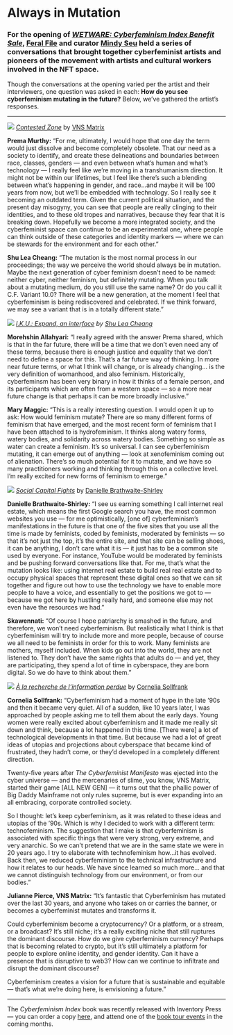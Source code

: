 # Always in Mutation

### For the opening of *[WETWARE: Cyberfeminism Index Benefit Sale](https://feralfile.com/exhibitions/wetware-tkl)*, [Feral File](https://feralfile.com/exhibitions) and curator [Mindy Seu](https://mindyseu.com) held a series of conversations that brought together cyberfeminist artists and pioneers of the movement with artists and cultural workers involved in the NFT space.

Though the conversations at the opening varied per the artist and their interviewers, one question was asked in each: **How do you see cyberfeminism mutating in the future?** Below, we’ve gathered the artist’s responses.

---

![](https://i.imgur.com/XS1lICl.jpg)
*[Contested Zone](https://feralfile.com/artworks/contested-zone-shc?fromExhibition=wetware-tkl)* by [VNS Matrix](https://vnsmatrix.net)

**Prema Murthy:**
“For me, ultimately, I would hope that one day the term would just dissolve and become completely obsolete. That our need as a society to identify, and create these delineations and boundaries between race, classes, genders — and even between what’s human and what’s technology — I really feel like we’re moving in a transhumanism direction. It might not be within our lifetimes, but I feel like there’s such a blending between what’s happening in gender, and race…and maybe it will be 100 years from now, but we’ll be embedded with technology. So I really see it becoming an outdated term. Given the current political situation, and the present day misogyny, you can see that people are really clinging to their identities, and to these old tropes and narratives, because they fear that it is breaking down. Hopefully we become a more integrated society, and the cyberfeminist space can continue to be an experimental one, where people can think outside of these categories and identity markers — where we can be stewards for the environment and for each other.” 

**Shu Lea Cheang:**
“The mutation is the most normal process in our proceedings; the way we perceive the world should always be in mutation. Maybe the next generation of cyber feminism doesn’t need to be named: neither cyber, neither feminism, but definitely mutating. When you talk about a mutating medium, do you still use the same name? Or do you call it C.F. Variant 10.0? There will be a new generation, at the moment I feel that cyberfeminism is being rediscovered and celebrated. If we think forward, we may see a variant that is in a totally different state.” 

![](https://i.imgur.com/p77a7TF.jpg)
*[I.K.U.: Expand, an interface](https://feralfile.com/artworks/iku-expand-an-interface-8qr?fromExhibition=wetware-tkl) by [Shu Lea Cheang](http://mauvaiscontact.info)*

**Morehshin Allahyari:**
“I really agreed with the answer Prema shared, which is that in the far future, there will be a time that we don’t even need any of these terms, because there is enough justice and equality that we don’t need to define a space for this. That’s a far future way of thinking. In more near future terms, or what I think will change, or is already changing… is the very definition of womanhood, and also feminism. Historically, cyberfeminsm has been very binary in how it thinks of a female person, and its participants which are often from a western space — so a more near future change is that perhaps it can be more broadly inclusive.” 

**Mary Maggic:**
“This is a really interesting question. I would open it up to ask: How would feminism mutate? There are so many different forms of feminism that have emerged, and the most recent form of feminism that I have been attached to is hydrofeminism. It thinks along watery forms, watery bodies, and solidarity across watery bodies. Something so simple as water can create a feminism. It’s so universal. I can see cyberfeminism mutating, it can emerge out of anything — look at xenofeminism coming out of alienation. There’s so much potential for it to mutate, and we have so many practitioners working and thinking through this on a collective level. I’m really excited for new forms of feminism to emerge.” 


![](https://i.imgur.com/rDCIJ2g.jpg)
*[Social Capital Fights](https://feralfile.com/artworks/social-capital-fights-vci?fromExhibition=wetware-tkl)* by [Danielle Brathwaite-Shirley](https://www.daniellebrathwaiteshirley.com)

**Danielle Brathwaite-Shirley:**
“I see us earning something I call internet real estate, which means the first Google search you have, the most common websites you use — for me optimistically, [one of] cyberfeminism’s manifestations in the future is that one of the five sites that you use all the time is made by feminists, coded by feminists, moderated by feminists — so that it’s not just the top, it’s the entire site, and that site can be selling shoes, it can be anything, I don’t care what it is — it just has to be a common site used by everyone. For instance, YouTube would be moderated by feminists and be pushing forward conversations like that. For me, that’s what the mutation looks like: using internet real estate to build real real estate and to occupy physical spaces that represent these digital ones so that we can sit together and figure out how to use the technology we have to enable more people to have a voice, and essentially to get the positions we got to — because we got here by hustling really hard, and someone else may not even have the resources we had.”

**Skawennati:**
“Of course I hope patriarchy is smashed in the future, and therefore, we won’t need cyberfeminism. But realistically what I think is that cyberfeminism will try to include more and more people, because of course we all need to be feminists in order for this to work. Many feminists are mothers, myself included. When kids go out into the world, they are not listened to. They don’t have the same rights that adults do — and yet, they are participating, they spend a lot of time in cyberspace, they are born digital. So we do have to think about them.” 

![](https://i.imgur.com/oFFQ7RS.png)
*[À la recherche de l’information perdue](https://feralfile.com/artworks/a-la-recherche-de-linformation-perdue-kuw?fromExhibition=wetware-tkl)* by [Cornelia Sollfrank](https://artwarez.org)

**Cornelia Sollfrank:**
“Cyberfeminism had a moment of hype in the late ’90s and then it became very quiet. All of a sudden, like 10 years later, I was approached by people asking me to tell them about the early days. Young women were really excited about cyberfeminism and it made me really sit down and think, because a lot happened in this time. [There were] a lot of technological developments in that time. But because we had a lot of great ideas of utopias and projections about cyberspace that became kind of frustrated, they hadn’t come, or they’d developed in a completely different direction.

Twenty-five years after *The Cyberfeminist Manifesto* was ejected into the cyber universe — and the mercenaries of slime, you know, VNS Matrix, started their game [ALL NEW GEN] — it turns out that the phallic power of Big Daddy Mainframe not only rules supreme, but is ever expanding into an all embracing, corporate controlled society.

So I thought: let’s keep cyberfeminism, as it was related to these ideas and utopias of the ’90s. Which is why I decided to work with a different term: technofeminism. The suggestion that I make is that cyberfeminism is associated with specific things that were very strong, very extreme, and very anarchic. So we can’t pretend that we are in the same state we were in 20 years ago. I try to elaborate with technofeminism how…it has evolved. Back then, we reduced cyberfeminism to the technical infrastructure and how it relates to our heads. We have since learned so much more… and that we cannot distinguish technology from our environment, or from our bodies.”

**Julianne Pierce, VNS Matrix:**
“It’s fantastic that Cyberfeminism has mutated over the last 30 years, and anyone who takes on or carries the banner, or becomes a cyberfeminist mutates and transforms it.

Could cyberfeminism become a cryptocurrency? Or a platform, or a stream, or a broadcast? It’s still niche; it’s a really exciting niche that still ruptures the dominant discourse. How do we give cyberfeminism currency? Perhaps that is becoming related to crypto, but it’s still ultimately a platform for people to explore online identity, and gender identity. Can it have a presence that is disruptive to web3? How can we continue to infiltrate and disrupt the dominant discourse?

Cyberfeminism creates a vision for a future that is sustainable and equitable — that’s what we’re doing here, is envisioning a future.” 

---

The *Cyberfeminism Index* book was recently released with Inventory Press — you can order a copy [here](http://www.inventorypress.com/product/cyberfeminism-index), and attend one of the [book tour events](https://tour.cyberfeminismindex.com) in the coming months.
